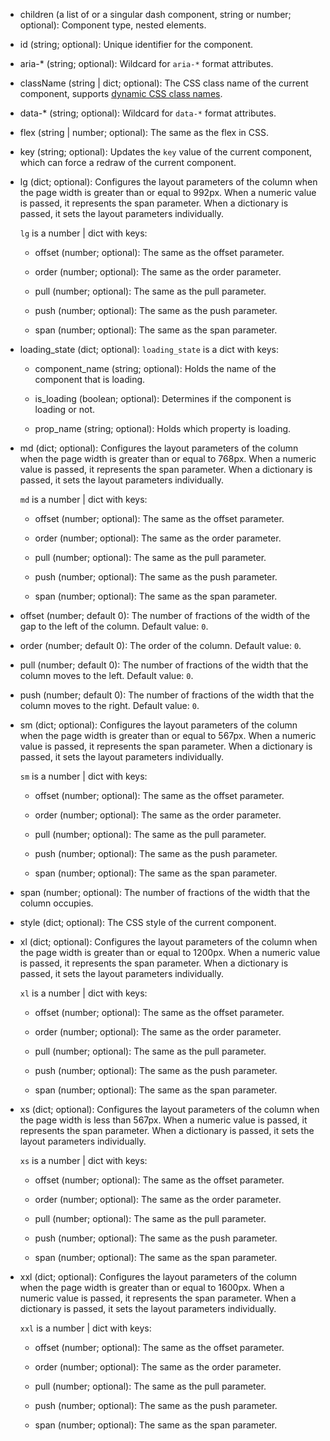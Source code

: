 - children (a list of or a singular dash component, string or number; optional):
    Component type, nested elements.

- id (string; optional):
    Unique identifier for the component.

- aria-* (string; optional):
    Wildcard for `aria-*` format attributes.

- className (string | dict; optional):
    The CSS class name of the current component, supports [dynamic CSS class names](/advanced-classname).

- data-* (string; optional):
    Wildcard for `data-*` format attributes.

- flex (string | number; optional):
    The same as the flex in CSS.

- key (string; optional):
    Updates the `key` value of the current component, which can force a redraw of the current component.

- lg (dict; optional):
    Configures the layout parameters of the column when the page width is greater than or equal to 992px. When a numeric value is passed, it represents the span parameter. When a dictionary is passed, it sets the layout parameters individually.

    `lg` is a number | dict with keys:

    - offset (number; optional):
        The same as the offset parameter.

    - order (number; optional):
        The same as the order parameter.

    - pull (number; optional):
        The same as the pull parameter.

    - push (number; optional):
        The same as the push parameter.

    - span (number; optional):
        The same as the span parameter.

- loading_state (dict; optional):
    `loading_state` is a dict with keys:

    - component_name (string; optional):
        Holds the name of the component that is loading.

    - is_loading (boolean; optional):
        Determines if the component is loading or not.

    - prop_name (string; optional):
        Holds which property is loading.

- md (dict; optional):
    Configures the layout parameters of the column when the page width is greater than or equal to 768px. When a numeric value is passed, it represents the span parameter. When a dictionary is passed, it sets the layout parameters individually.

    `md` is a number | dict with keys:

    - offset (number; optional):
        The same as the offset parameter.

    - order (number; optional):
        The same as the order parameter.

    - pull (number; optional):
        The same as the pull parameter.

    - push (number; optional):
        The same as the push parameter.

    - span (number; optional):
        The same as the span parameter.

- offset (number; default 0):
    The number of fractions of the width of the gap to the left of the column. Default value: `0`.

- order (number; default 0):
    The order of the column. Default value: `0`.

- pull (number; default 0):
    The number of fractions of the width that the column moves to the left. Default value: `0`.

- push (number; default 0):
    The number of fractions of the width that the column moves to the right. Default value: `0`.

- sm (dict; optional):
    Configures the layout parameters of the column when the page width is greater than or equal to 567px. When a numeric value is passed, it represents the span parameter. When a dictionary is passed, it sets the layout parameters individually.

    `sm` is a number | dict with keys:

    - offset (number; optional):
        The same as the offset parameter.

    - order (number; optional):
        The same as the order parameter.

    - pull (number; optional):
        The same as the pull parameter.

    - push (number; optional):
        The same as the push parameter.

    - span (number; optional):
        The same as the span parameter.

- span (number; optional):
    The number of fractions of the width that the column occupies.

- style (dict; optional):
    The CSS style of the current component.

- xl (dict; optional):
    Configures the layout parameters of the column when the page width is greater than or equal to 1200px. When a numeric value is passed, it represents the span parameter. When a dictionary is passed, it sets the layout parameters individually.

    `xl` is a number | dict with keys:

    - offset (number; optional):
        The same as the offset parameter.

    - order (number; optional):
        The same as the order parameter.

    - pull (number; optional):
        The same as the pull parameter.

    - push (number; optional):
        The same as the push parameter.

    - span (number; optional):
        The same as the span parameter.

- xs (dict; optional):
    Configures the layout parameters of the column when the page width is less than 567px. When a numeric value is passed, it represents the span parameter. When a dictionary is passed, it sets the layout parameters individually.

    `xs` is a number | dict with keys:

    - offset (number; optional):
        The same as the offset parameter.

    - order (number; optional):
        The same as the order parameter.

    - pull (number; optional):
        The same as the pull parameter.

    - push (number; optional):
        The same as the push parameter.

    - span (number; optional):
        The same as the span parameter.

- xxl (dict; optional):
    Configures the layout parameters of the column when the page width is greater than or equal to 1600px. When a numeric value is passed, it represents the span parameter. When a dictionary is passed, it sets the layout parameters individually.

    `xxl` is a number | dict with keys:

    - offset (number; optional):
        The same as the offset parameter.

    - order (number; optional):
        The same as the order parameter.

    - pull (number; optional):
        The same as the pull parameter.

    - push (number; optional):
        The same as the push parameter.

    - span (number; optional):
        The same as the span parameter.
